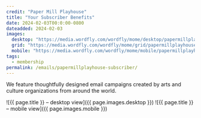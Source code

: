 ```yaml
---
credit: "Paper Mill Playhouse"
title: "Your Subscriber Benefits"
date: 2024-02-03T00:0:00-0800
dateadded: 2024-02-03
images:
  desktop: "https://media.wordfly.com/wordfly/mome/desktop/papermillplayhouse-subscriber.jpg"
  grid: "https://media.wordfly.com/wordfly/mome/grid/papermillplayhouse-subscriber.jpg"
  mobile: "https://media.wordfly.com/wordfly/mome/mobile/papermillplayhouse-subscriber.jpg"
tags:
  - membership
permalink: /emails/papermillplayhouse-subscriber/
---
```

We feature thoughtfully designed email campaigns created by arts and culture organizations from around the world.

![{{ page.title }} – desktop view]({{ page.images.desktop }})
![{{ page.title }} – mobile view]({{ page.images.mobile }})
